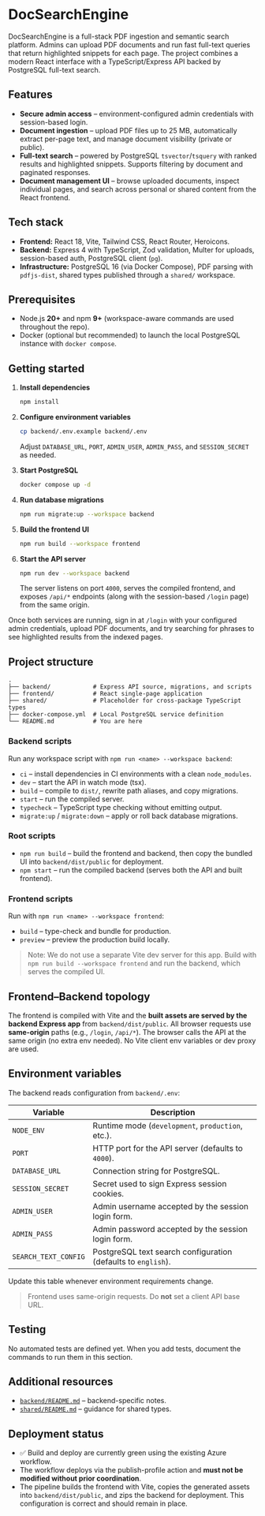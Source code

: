 # DocSearchEngine

DocSearchEngine is a full-stack PDF ingestion and semantic search platform. Admins can upload PDF documents and run fast full-text queries that return highlighted snippets for each page. The project combines a modern React interface with a TypeScript/Express API backed by PostgreSQL full-text search.

## Features
- **Secure admin access** – environment-configured admin credentials with session-based login.
- **Document ingestion** – upload PDF files up to 25&nbsp;MB, automatically extract per-page text, and manage document visibility (private or public).
- **Full-text search** – powered by PostgreSQL `tsvector`/`tsquery` with ranked results and highlighted snippets. Supports filtering by document and paginated responses.
- **Document management UI** – browse uploaded documents, inspect individual pages, and search across personal or shared content from the React frontend.

## Tech stack
- **Frontend:** React 18, Vite, Tailwind CSS, React Router, Heroicons.
- **Backend:** Express 4 with TypeScript, Zod validation, Multer for uploads, session-based auth, PostgreSQL client (`pg`).
- **Infrastructure:** PostgreSQL 16 (via Docker Compose), PDF parsing with `pdfjs-dist`, shared types published through a `shared/` workspace.

## Prerequisites
- Node.js **20+** and npm **9+** (workspace-aware commands are used throughout the repo).
- Docker (optional but recommended) to launch the local PostgreSQL instance with `docker compose`.

## Getting started
1. **Install dependencies**
   ```bash
   npm install
   ```

2. **Configure environment variables**
   ```bash
   cp backend/.env.example backend/.env
   ```
   Adjust `DATABASE_URL`, `PORT`, `ADMIN_USER`, `ADMIN_PASS`, and `SESSION_SECRET` as needed.

3. **Start PostgreSQL**
   ```bash
   docker compose up -d
   ```

4. **Run database migrations**
   ```bash
   npm run migrate:up --workspace backend
   ```

5. **Build the frontend UI**
   ```bash
   npm run build --workspace frontend
   ```

6. **Start the API server**
   ```bash
   npm run dev --workspace backend
   ```
   The server listens on port `4000`, serves the compiled frontend, and exposes `/api/*` endpoints (along with the session-based `/login` page) from the same origin.

Once both services are running, sign in at `/login` with your configured admin credentials, upload PDF documents, and try searching for phrases to see highlighted results from the indexed pages.

## Project structure
```
.
├── backend/            # Express API source, migrations, and scripts
├── frontend/           # React single-page application
├── shared/             # Placeholder for cross-package TypeScript types
├── docker-compose.yml  # Local PostgreSQL service definition
└── README.md           # You are here
```

### Backend scripts
Run any workspace script with `npm run <name> --workspace backend`:
- `ci` – install dependencies in CI environments with a clean `node_modules`.
- `dev` – start the API in watch mode (tsx).
- `build` – compile to `dist/`, rewrite path aliases, and copy migrations.
- `start` – run the compiled server.
- `typecheck` – TypeScript type checking without emitting output.
- `migrate:up` / `migrate:down` – apply or roll back database migrations.

### Root scripts
- `npm run build` – build the frontend and backend, then copy the bundled UI into `backend/dist/public` for deployment.
- `npm start` – run the compiled backend (serves both the API and built frontend).

### Frontend scripts
Run with `npm run <name> --workspace frontend`:
- `build` – type-check and bundle for production.
- `preview` – preview the production build locally.

> Note: We do not use a separate Vite dev server for this app. Build with `npm run build --workspace frontend` and run the backend, which serves the compiled UI.

## Frontend–Backend topology

The frontend is compiled with Vite and the **built assets are served by the backend Express app** from `backend/dist/public`.
All browser requests use **same-origin** paths (e.g., `/login`, `/api/*`). The browser calls the API at the same origin (no extra env needed). No Vite client env variables or dev proxy are used.

## Environment variables
The backend reads configuration from `backend/.env`:

| Variable | Description |
| --- | --- |
| `NODE_ENV` | Runtime mode (`development`, `production`, etc.). |
| `PORT` | HTTP port for the API server (defaults to `4000`). |
| `DATABASE_URL` | Connection string for PostgreSQL. |
| `SESSION_SECRET` | Secret used to sign Express session cookies. |
| `ADMIN_USER` | Admin username accepted by the session login form. |
| `ADMIN_PASS` | Admin password accepted by the session login form. |
| `SEARCH_TEXT_CONFIG` | PostgreSQL text search configuration (defaults to `english`). |

Update this table whenever environment requirements change.

> Frontend uses same-origin requests. Do **not** set a client API base URL.

## Testing
No automated tests are defined yet. When you add tests, document the commands to run them in this section.

## Additional resources
- [`backend/README.md`](backend/README.md) – backend-specific notes.
- [`shared/README.md`](shared/README.md) – guidance for shared types.

## Deployment status
- ✅ Build and deploy are currently green using the existing Azure workflow.
- The workflow deploys via the publish-profile action and **must not be modified without prior coordination**.
- The pipeline builds the frontend with Vite, copies the generated assets into `backend/dist/public`, and zips the backend for deployment. This configuration is correct and should remain in place.

